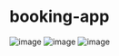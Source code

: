 # booking-app

![image](https://github.com/princerakholiya/booking-app/assets/96199674/2008a1a6-35b8-4b46-96c3-d42fa26357a4)
![image](https://github.com/princerakholiya/booking-app/assets/96199674/fcae9536-b4fb-47cc-9def-58d4e171a680)
![image](https://github.com/princerakholiya/booking-app/assets/96199674/59475a1d-d752-4ff2-b18a-412a23d1ccf1)


